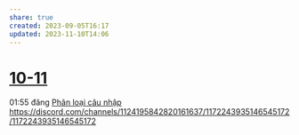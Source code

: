 ```yaml
---
share: true
created: 2023-09-05T16:17
updated: 2023-11-10T14:06
---
```

# [10-11](10-11.md)
01:55 đăng [Phân loại câu nhập](../../../Tr%E1%BA%A5n%20K%E1%BB%B3/4%20Th%C3%A0nh%20ph%E1%BA%A9m/Truy%E1%BB%81n%20th%C3%B4ng/Ph%C3%A2n%20lo%E1%BA%A1i%20c%C3%A2u%20nh%E1%BA%ADp.md) https://discord.com/channels/1124195842820161637/1172243935146545172/1172243935146545172